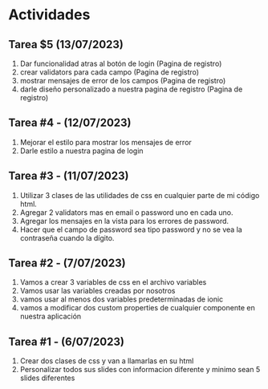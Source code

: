 # Actividades

## Tarea $5 (13/07/2023)
1. Dar funcionalidad atras al botón de login (Pagina de registro)
2. crear validators para cada campo (Pagina de registro)
3. mostrar mensajes de error de los campos  (Pagina de registro)
4. darle diseño personalizado a nuestra pagina de registro (Pagina de registro)

## Tarea #4 - (12/07/2023)
1. Mejorar el estilo para mostrar los mensajes de error
2. Darle estilo a nuestra pagina de login


## Tarea #3 - (11/07/2023)

1. Utilizar 3 clases de las utilidades de css en cualquier parte de mi código html.
2. Agregar 2 validators mas en email o password uno en cada uno.
3. Agregar los mensajes en la vista para los errores de password.
4. Hacer que el campo de password sea tipo password y no se vea la contraseña cuando la dígito.

## Tarea #2 - (7/07/2023)

1. Vamos a crear 3 variables de css en el archivo variables 
2. Vamos usar las variables creadas por nosotros 
3. vamos usar al menos dos variables predeterminadas de ionic
4. vamos a modificar dos custom properties de cualquier componente en nuestra aplicación


## Tarea #1 - (6/07/2023)

1. Crear dos clases de css y van a llamarlas en su html
2. Personalizar todos sus slides con informacion diferente y minimo sean 5 slides diferentes

